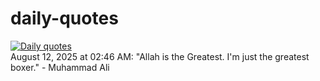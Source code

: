 # daily-quotes
[![Daily quotes](https://github.com/ceepu8/daily-quotes/actions/workflows/daily-quote.yml/badge.svg)](https://github.com/ceepu8/daily-quotes/actions/workflows/daily-quote.yml)<br/>
August 12, 2025 at 02:46 AM: "Allah is the Greatest. I'm just the greatest boxer." - Muhammad Ali
